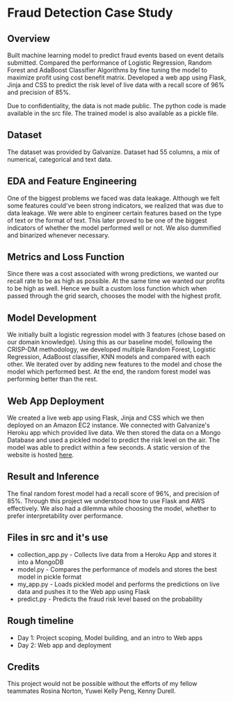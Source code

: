 # Fraud Detection Case Study

## Overview
Built machine learning model to predict fraud events based on event details submitted. Compared the performance of Logistic Regression, Random Forest and AdaBoost Classifier Algorithms by fine tuning the model to maximize profit using cost benefit matrix. Developed a web app using Flask, Jinja and CSS to predict the risk level of live data with a recall score of 96% and precision of 85%.

Due to confidentiality, the data is not made public. The python code is made available in the src file. The trained model is also available as a pickle file.

## Dataset
The dataset was provided by Galvanize. Dataset had 55 columns, a mix of numerical, categorical and text data. 

## EDA and Feature Engineering
One of the biggest problems we faced was data leakage. Although we felt some features could've been strong indicators, we realized that was due to data leakage. We were able to engineer certain features based on the type of text or the format of text. This later proved to be one of the biggest indicators of whether the model performed well or not. We also dummified and binarized whenever necessary.  

## Metrics and Loss Function
Since there was a cost associated with wrong predictions, we wanted our recall rate to be as high as possible. At the same time we wanted our profits to be high as well. Hence we built a custom loss function which when passed through the grid search, chooses the model with the highest profit. 

## Model Development
We initially built a logistic regression model with 3 features (chose based on our domain knowledge). Using this as our baseline model, following the CRISP-DM methodology, we developed multiple Random Forest, Logistic Regression, AdaBoost classifier, KNN models and compared with each other. We iterated over by adding new features to the model and chose the model which performed best. At the end, the random forest model was performing better than the rest.

## Web App Deployment
We created a live web app using Flask, Jinja and CSS which we then deployed on an Amazon EC2 instance. We connected with Galvanize's Heroku app which provided live data. We then stored the data on a Mongo Database and used a pickled model to predict the risk level on the air. The model was able to predict within a few seconds. A static version of the website is hosted [here]('frauddetection.praveenraman.com'). 

## Result and Inference
The final random forest model had a recall score of 96%, and precision of 85%. Through this project we understood how to use Flask and AWS effectively. We also had a dilemma while choosing the model, whether to prefer interpretability over performance. 

## Files in src and it's use

* collection_app.py - Collects live data from a Heroku App and stores it into a MongoDB
* model.py - Compares the performance of models and stores the best model in pickle format
* my_app.py - Loads pickled model and performs the predictions on live data and pushes it to the Web app using Flask
* predict.py - Predicts the fraud risk level based on the probability

## Rough timeline

* Day 1: Project scoping, Model building, and an intro to Web apps
* Day 2: Web app and deployment


## Credits
This project would not be possible without the efforts of my fellow teammates Rosina Norton, Yuwei Kelly Peng, Kenny Durell.

